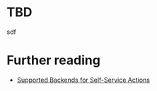 # TBD

sdf

# Further reading

- [Supported Backends for Self-Service Actions](https://docs.getport.io/actions-and-automations/setup-backend/)
